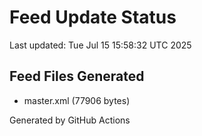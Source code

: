 # Feed Update Status
Last updated: Tue Jul 15 15:58:32 UTC 2025

## Feed Files Generated
- master.xml (77906 bytes)

Generated by GitHub Actions

